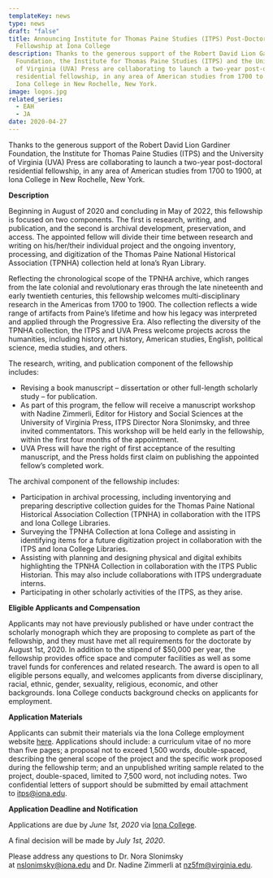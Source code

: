 ```yaml
---
templateKey: news
type: news
draft: "false"
title: Announcing Institute for Thomas Paine Studies (ITPS) Post-Doctoral
  Fellowship at Iona College
description: Thanks to the generous support of the Robert David Lion Gardiner
  Foundation, the Institute for Thomas Paine Studies (ITPS) and the University
  of Virginia (UVA) Press are collaborating to launch a two-year post-doctoral
  residential fellowship, in any area of American studies from 1700 to 1900, at
  Iona College in New Rochelle, New York.
image: logos.jpg
related_series:
  - EAH
  - JA
date: 2020-04-27
---
```

Thanks to the generous support of the Robert David Lion Gardiner Foundation, the Institute for Thomas Paine Studies (ITPS) and the University of Virginia (UVA) Press are collaborating to launch a two-year post-doctoral residential fellowship, in any area of American studies from 1700 to 1900, at Iona College in New Rochelle, New York. 


**Description**

Beginning in August of 2020 and concluding in May of 2022, this fellowship is focused on two components. The first is research, writing, and publication, and the second is archival development, preservation, and access. The appointed fellow will divide their time between research and writing on his/her/their individual project and the ongoing inventory, processing, and digitization of the Thomas Paine National Historical Association (TPNHA) collection held at Iona’s Ryan Library.

Reflecting the chronological scope of the TPNHA archive, which ranges from the late colonial and revolutionary eras through the late nineteenth and early twentieth centuries, this fellowship welcomes multi-disciplinary research in the Americas from 1700 to 1900. The collection reflects a wide range of artifacts from Paine’s lifetime and how his legacy was interpreted and applied through the Progressive Era. Also reflecting the diversity of the TPNHA collection, the ITPS and UVA Press welcome projects across the humanities, including history, art history, American studies, English, political science, media studies, and others.

The research, writing, and publication component of the fellowship includes:

* Revising a book manuscript – dissertation or other full-length scholarly study – for publication. 
* As part of this program, the fellow will receive a manuscript workshop with Nadine Zimmerli, Editor for History and Social Sciences at the University of Virginia Press, ITPS Director Nora Slonimsky, and three invited commentators. This workshop will be held early in the fellowship, within the first four months of the appointment.
* UVA Press will have the right of first acceptance of the resulting manuscript, and the Press holds first claim on publishing the appointed fellow’s completed work.

The archival component of the fellowship includes:

* Participation in archival processing, including inventorying and preparing descriptive collection guides for the Thomas Paine National Historical Association Collection (TPNHA) in collaboration with the ITPS and Iona College Libraries.
* Surveying the TPNHA Collection at Iona College and assisting in identifying items for a future digitization project in collaboration with the ITPS and Iona College Libraries.
* Assisting with planning and designing physical and digital exhibits highlighting the TPNHA Collection in collaboration with the ITPS Public Historian. This may also include collaborations with ITPS undergraduate interns.
* Participating in other scholarly activities of the ITPS, as they arise.

**Eligible Applicants and Compensation**

Applicants may not have previously published or have under contract the scholarly monograph which they are proposing to complete as part of the fellowship, and they must have met all requirements for the doctorate by August 1st, 2020. In addition to the stipend of $50,000 per year, the fellowship provides office space and computer facilities as well as some travel funds for conferences and related research. The award is open to all eligible persons equally, and welcomes applicants from diverse disciplinary, racial, ethnic, gender, sexuality, religious, economic, and other backgrounds. Iona College conducts background checks on applicants for employment.

**Application Materials**

Applicants can submit their materials via the Iona College employment website [here](https://iona-openhire.silkroad.com/epostings/index.cfm?fuseaction=app.jobInfo&version=1&jobid=678). Applications should include: a curriculum vitae of no more than five pages; a proposal not to exceed 1,500 words, double-spaced, describing the general scope of the project and the specific work proposed during the fellowship term; and an unpublished writing sample related to the project, double-spaced, limited to 7,500 word, not including notes. Two confidential letters of support should be submitted by email attachment to [itps@iona.edu](mailto:itps@iona.edu).

**Application Deadline and Notification**

Applications are due by *June 1st, 2020* via [Iona College](https://iona-openhire.silkroad.com/epostings/index.cfm?fuseaction=app.jobInfo&version=1&jobid=678).

A final decision will be made by *July 1st, 2020*. 

Please address any questions to Dr. Nora Slonimsky at [nslonimsky@iona.edu](mailto:nslonimsky@iona.edu) and Dr. Nadine Zimmerli at [nz5fm@virginia.edu](mailto:nz5fm@virginia.edu).